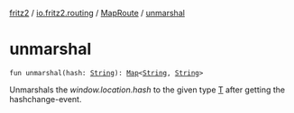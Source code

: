 [fritz2](../../index.md) / [io.fritz2.routing](../index.md) / [MapRoute](index.md) / [unmarshal](./unmarshal.md)

# unmarshal

`fun unmarshal(hash: `[`String`](https://kotlinlang.org/api/latest/jvm/stdlib/kotlin/-string/index.html)`): `[`Map`](https://kotlinlang.org/api/latest/jvm/stdlib/kotlin.collections/-map/index.html)`<`[`String`](https://kotlinlang.org/api/latest/jvm/stdlib/kotlin/-string/index.html)`, `[`String`](https://kotlinlang.org/api/latest/jvm/stdlib/kotlin/-string/index.html)`>`

Unmarshals the *window.location.hash* to the
given type [T](../-route/index.md#T) after getting the hashchange-event.

